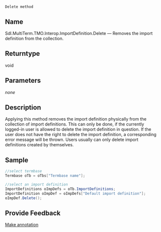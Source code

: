 

# 
    Delete method



## Name

Sdl.MultiTerm.TMO.Interop.ImportDefinition.Delete —          Removes the import definition from the collection.



## Returntype

void



## Parameters
*none*


## Description



Applying this method removes the import definition physically from the collection of import definitions. This can only be done, if the currently logged-in user is allowed to delete the import definition in question. If the user does not have the right to delete the import definition, a corresponding error message will be thrown. Users usually can only delete import definitions created by themselves.



## Sample


```cs
//select termbase
Termbase oTb = oTbs["Termbase name"];

//select an import definition
ImportDefinitions oImpDefs = oTb.ImportDefinitions;
ImportDefinition oImpDef = oImpDefs["Default import definition"];
oImpDef.Delete();
```



## Provide Feedback

[Make annotation](mailto:sdk-feedback@sdl.com&amp;subject=Reference%20for%20Sdl.MultiTerm.TMO.Interop.ImportDefinition.Delete)

